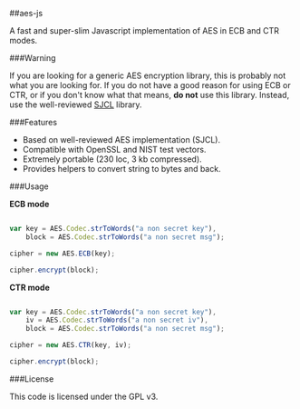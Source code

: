 ##aes-js

A fast and super-slim Javascript implementation of AES in ECB and CTR modes.

###Warning

If you are looking for a generic AES encryption library, this is probably not what you are looking for. If you  do not have a good reason for using ECB or CTR, or if you don't know what that means, **do not** use this library. Instead, use the well-reviewed [SJCL](https://github.com/bitwiseshiftleft/sjcl) library.

###Features

* Based on well-reviewed AES implementation (SJCL).
* Compatible with OpenSSL and NIST test vectors.
* Extremely portable (230 loc, 3 kb compressed).
* Provides helpers to convert string to bytes and back.

###Usage

**ECB mode**

```javascript

var key = AES.Codec.strToWords("a non secret key"),
    block = AES.Codec.strToWords("a non secret msg");

cipher = new AES.ECB(key);

cipher.encrypt(block);

```

**CTR mode**

```javascript

var key = AES.Codec.strToWords("a non secret key"),
    iv = AES.Codec.strToWords("a non secret iv"),
    block = AES.Codec.strToWords("a non secret msg");

cipher = new AES.CTR(key, iv);

cipher.encrypt(block);

```

###License

This code is licensed under the GPL v3.